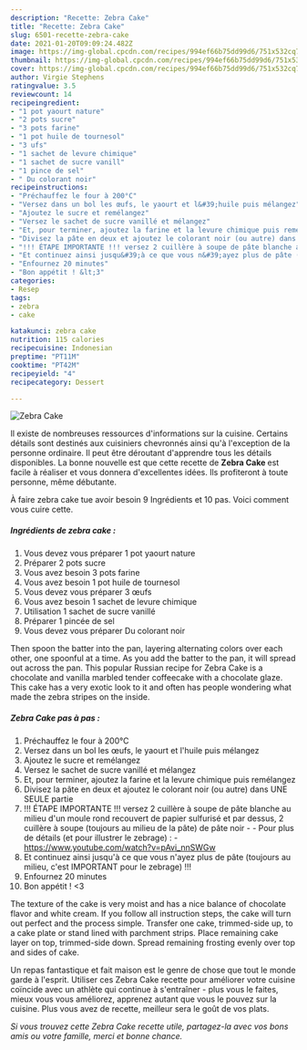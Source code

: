 ```yaml
---
description: "Recette: Zebra Cake"
title: "Recette: Zebra Cake"
slug: 6501-recette-zebra-cake
date: 2021-01-20T09:09:24.482Z
image: https://img-global.cpcdn.com/recipes/994ef66b75dd99d6/751x532cq70/zebra-cake-photo-principale-de-la-recette.jpg
thumbnail: https://img-global.cpcdn.com/recipes/994ef66b75dd99d6/751x532cq70/zebra-cake-photo-principale-de-la-recette.jpg
cover: https://img-global.cpcdn.com/recipes/994ef66b75dd99d6/751x532cq70/zebra-cake-photo-principale-de-la-recette.jpg
author: Virgie Stephens
ratingvalue: 3.5
reviewcount: 14
recipeingredient:
- "1 pot yaourt nature"
- "2 pots sucre"
- "3 pots farine"
- "1 pot huile de tournesol"
- "3 ufs"
- "1 sachet de levure chimique"
- "1 sachet de sucre vanill"
- "1 pince de sel"
- " Du colorant noir"
recipeinstructions:
- "Préchauffez le four à 200°C"
- "Versez dans un bol les œufs, le yaourt et l&#39;huile puis mélangez"
- "Ajoutez le sucre et remélangez"
- "Versez le sachet de sucre vanillé et mélangez"
- "Et, pour terminer, ajoutez la farine et la levure chimique puis remélangez"
- "Divisez la pâte en deux et ajoutez le colorant noir (ou autre) dans UNE SEULE partie"
- "!!! ÉTAPE IMPORTANTE !!! versez 2 cuillère à soupe de pâte blanche au milieu d&#39;un moule rond recouvert de papier sulfurisé et par dessus, 2 cuillère à soupe (toujours au milieu de la pâte) de pâte noir  Pour plus de détails (et pour illustrer le zebrage) :  https://www.youtube.com/watch?v=pAvi_nnSWGw"
- "Et continuez ainsi jusqu&#39;à ce que vous n&#39;ayez plus de pâte (toujours au milieu, c&#39;est IMPORTANT pour le zebrage) !!!"
- "Enfournez 20 minutes"
- "Bon appétit ! &lt;3"
categories:
- Resep
tags:
- zebra
- cake

katakunci: zebra cake 
nutrition: 115 calories
recipecuisine: Indonesian
preptime: "PT11M"
cooktime: "PT42M"
recipeyield: "4"
recipecategory: Dessert

---
```



![Zebra Cake](https://img-global.cpcdn.com/recipes/994ef66b75dd99d6/751x532cq70/zebra-cake-photo-principale-de-la-recette.jpg)

Il existe de nombreuses ressources d'informations sur la cuisine. Certains détails sont destinés aux cuisiniers chevronnés ainsi qu'à l'exception de la personne ordinaire. Il peut être déroutant d'apprendre tous les détails disponibles. La bonne nouvelle est que cette recette de <strong> Zebra Cake </strong> est facile à réaliser et vous donnera d'excellentes idées. Ils profiteront à toute personne, même débutante.

<!--inarticleads1-->

À faire zebra cake tue avoir besoin 9 Ingrédients et 10 pas. Voici comment vous cuire cette.

##### Ingrédients de zebra cake :

1. Vous devez vous préparer 1 pot yaourt nature
1. Préparer 2 pots sucre
1. Vous avez besoin 3 pots farine
1. Vous avez besoin 1 pot huile de tournesol
1. Vous devez vous préparer 3 œufs
1. Vous avez besoin 1 sachet de levure chimique
1. Utilisation 1 sachet de sucre vanillé
1. Préparer 1 pincée de sel
1. Vous devez vous préparer  Du colorant noir


Then spoon the batter into the pan, layering alternating colors over each other, one spoonful at a time. As you add the batter to the pan, it will spread out across the pan. This popular Russian recipe for Zebra Cake is a chocolate and vanilla marbled tender coffeecake with a chocolate glaze. This cake has a very exotic look to it and often has people wondering what made the zebra stripes on the inside. 

<!--inarticleads2-->

##### Zebra Cake pas à pas :

1. Préchauffez le four à 200°C
1. Versez dans un bol les œufs, le yaourt et l&#39;huile puis mélangez
1. Ajoutez le sucre et remélangez
1. Versez le sachet de sucre vanillé et mélangez
1. Et, pour terminer, ajoutez la farine et la levure chimique puis remélangez
1. Divisez la pâte en deux et ajoutez le colorant noir (ou autre) dans UNE SEULE partie
1. !!! ÉTAPE IMPORTANTE !!! versez 2 cuillère à soupe de pâte blanche au milieu d&#39;un moule rond recouvert de papier sulfurisé et par dessus, 2 cuillère à soupe (toujours au milieu de la pâte) de pâte noir -  - Pour plus de détails (et pour illustrer le zebrage) :  - https://www.youtube.com/watch?v=pAvi_nnSWGw
1. Et continuez ainsi jusqu&#39;à ce que vous n&#39;ayez plus de pâte (toujours au milieu, c&#39;est IMPORTANT pour le zebrage) !!!
1. Enfournez 20 minutes
1. Bon appétit ! &lt;3


The texture of the cake is very moist and has a nice balance of chocolate flavor and white cream. If you follow all instruction steps, the cake will turn out perfect and the process simple. Transfer one cake, trimmed-side up, to a cake plate or stand lined with parchment strips. Place remaining cake layer on top, trimmed-side down. Spread remaining frosting evenly over top and sides of cake. 

<!--inarticleads1-->

<p>
Un repas fantastique et fait maison est le genre de chose que tout le monde garde à l'esprit. Utiliser ces Zebra Cake recette pour améliorer votre cuisine coïncide avec un athlète qui continue à s'entraîner - plus vous le faites, mieux vous vous améliorez, apprenez autant que vous le pouvez sur la cuisine. Plus vous avez de recette, meilleur sera le goût de vos plats.
</p>

<p>
<i>Si vous trouvez cette Zebra Cake recette utile, partagez-la avec vos bons amis ou votre famille, merci et bonne chance.</i>
</p>
